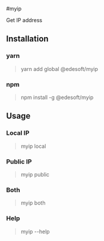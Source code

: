 #myip

Get IP address

## Installation

### yarn

> yarn add global @edesoft/myip

### npm

> npm install -g @edesoft/myip

## Usage

### Local IP

> myip local

### Public IP

> myip public

### Both

> myip both

### Help

> myip --help
